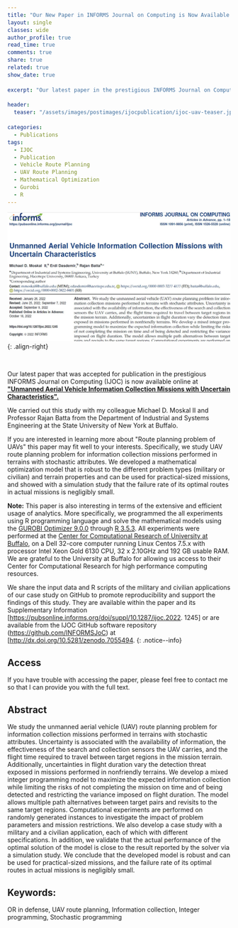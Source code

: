 ```yaml
---
title: "Our New Paper in INFORMS Journal on Computing is Now Available Online"
layout: single
classes: wide
author_profile: true
read_time: true
comments: true
share: true
related: true
show_date: true

excerpt: "Our latest paper in the prestigious INFORMS Journal on Computing (IJOC) is now available online."

header:
  teaser: "/assets/images/postimages/ijocpublication/ijoc-uav-teaser.jpg"

categories:
  - Publications
tags:
  - IJOC
  - Publication
  - Vehicle Route Planning
  - UAV Route Planning
  - Mathematical Optimization
  - Gurobi
  - R
---
```


 ![Screenshot of Journal Paper Page](/assets/images/postimages/ijocpublication/ijoc-uav-screenshot.jpg){: .align-right}

 <br>

Our latest paper that was accepted for publication in the prestigious INFORMS Journal on Computing (IJOC) is now available online at **["Unmanned Aerial Vehicle Information Collection Missions with Uncertain Characteristics".](https://pubsonline.informs.org/doi/10.1287/ijoc.2022.1245)**

We carried out this study with my colleague Michael D. Moskal II and Professor Rajan Batta from the Department of Industrial and Systems Engineering at the State University of New York at Buffalo.

If you are interested in learning more about "Route planning problem of UAVs" this paper may fit well to your interests. Specifically, we study UAV route planning problem for information collection missions performed in terrains with stochastic attributes. We developed a mathematical optimization model that is robust to the different problem types (military or civilian) and terrain properties and can be used for practical-sized missions, and showed with a simulation study that the failure rate of its optimal routes in actual missions is negligibly small.

<i class="far fa-sticky-note"></i> **Note:** This paper is also interesting in terms of the extensive and efficient usage of analytics. More specifically, we programmed the all experiments using R programming language and solve the mathematical models using the [GUROBI Optimizer 9.0.0](https://www.gurobi.com/) through [R 3.5.3](https://www.r-project.org/). All experiments were performed at the [Center for Computational Research of University at Buffalo](http://hdl.handle.net/10477/79221), on a Dell 32-core computer running Linux Centos 7.5.x with processor Intel Xeon Gold 6130 CPU, 32 x 2.10GHz and 192 GB usable RAM. We are grateful to the University at Buffalo for allowing us access to their Center for Computational Research for high performance computing resources.

We share the input data and R scripts of the military and civilian applications of our case study on GitHub to promote reproducibility and support the findings of this study. They are available within the paper and its Supplementary Information [https://pubsonline.informs.org/doi/suppl/10.1287/ijoc.2022. 1245] or are available from the IJOC GitHub software repository (https://github.com/INFORMSJoC) at [http://dx.doi.org/10.5281/zenodo.7055494.
{: .notice--info}

## Access
If you have trouble with accessing the paper, please feel free to contact me so that I can provide you with the full text.

## Abstract

We study the unmanned aerial vehicle (UAV) route planning problem for information collection missions performed in terrains with stochastic attributes. Uncertainty is associated with the availability of information, the effectiveness of the search and collection sensors the UAV carries, and the flight time required to travel between target regions in the mission terrain. Additionally, uncertainties in flight duration vary the detection threat exposed in missions performed in nonfriendly terrains. We develop a mixed integer programming model to maximize the expected information collection while limiting the risks of not completing the mission on time and of being detected and restricting the variance imposed on flight duration. The model allows multiple path alternatives between target pairs and revisits to the same target regions. Computational experiments are performed on randomly generated instances to investigate the impact of problem parameters and mission restrictions. We also develop a case study with a military and a civilian application, each of which with different specifications. In addition, we validate that the actual performance of the optimal solution of the model is close to the result reported by the solver via a simulation study. We conclude that the developed model is robust and can be used for practical-sized missions, and the failure rate of its optimal routes in actual missions is negligibly small.

## Keywords:
OR in defense, UAV route planning, Information collection, Integer programming, Stochastic programming
